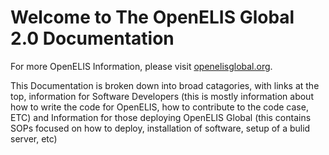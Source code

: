 # Welcome to The OpenELIS Global 2.0 Documentation

For more OpenELIS Information, please visit [openelisglobal.org](http://openelisglobal.org).

This Documentation is broken down into broad catagories, with links at the top, information for Software Developers (this is mostly information about how to write the code for OpenELIS, how to contribute to the code case, ETC) and Information for those deploying OpenELIS Global (this contains SOPs focused on how to deploy, installation of software, setup of a bulid server, etc)
